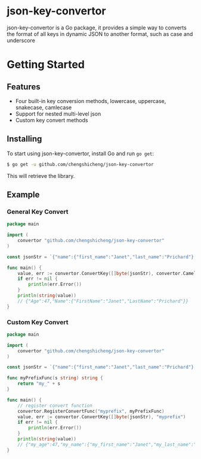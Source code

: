 # json-key-convertor
json-key-convertor is a Go package, it provides a simple way to converts the format of all keys in dynamic JSON to another format, such as case and underscore


# Getting Started

## Features

- Four built-in key conversion methods, lowercase, uppercase, snakecase, camlecase
- Support for nested multi-level json
- Custom key convert methods

## Installing

To start using json-key-convertor, install Go and run `go get`:

```sh
$ go get -u github.com/chengshicheng/json-key-convertor
```

This will retrieve the library.

## Example

### General Key Convert
```Go
package main

import (
	convertor "github.com/chengshicheng/json-key-convertor"
)

const jsonStr = `{"name":{"first_name":"Janet","last_name":"Prichard"},"age":47}`

func main() {
	value, err := convertor.ConvertKey([]byte(jsonStr), convertor.Camel)
	if err != nil {
		println(err.Error())
	}
	println(string(value))
	// {"Age":47,"Name":{"FirstName":"Janet","LastName":"Prichard"}}
}
```

### Custom Key Convert
```Go
package main

import (
	convertor "github.com/chengshicheng/json-key-convertor"
)

const jsonStr = `{"name":{"first_name":"Janet","last_name":"Prichard"},"age":47}`

func myPrefixFunc(s string) string {
	return "my_" + s
}

func main() {
	// register convert function
	convertor.RegisterConvertFunc("myprefix", myPrefixFunc)
	value, err := convertor.ConvertKey([]byte(jsonStr), "myprefix")
	if err != nil {
		println(err.Error())
	}
	println(string(value))
	// {"my_age":47,"my_name":{"my_first_name":"Janet","my_last_name":"Prichard"}}
}
```
